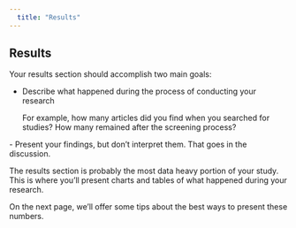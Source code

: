 ```yaml
---
  title: "Results"
---
```


## Results

Your results section should accomplish two main goals:

- Describe what happened during the process of conducting your research
<ul style="list-style-type:none">
<li>For example, how many articles did you find when you searched for studies? How many remained after the screening process?</li></ul>
- Present your findings, but don’t interpret them. That goes in the discussion.

The results section is probably the most data heavy portion of your study. This is where you’ll present charts and tables of what happened during your research. 

On the next page, we’ll offer some tips about the best ways to present these numbers.
